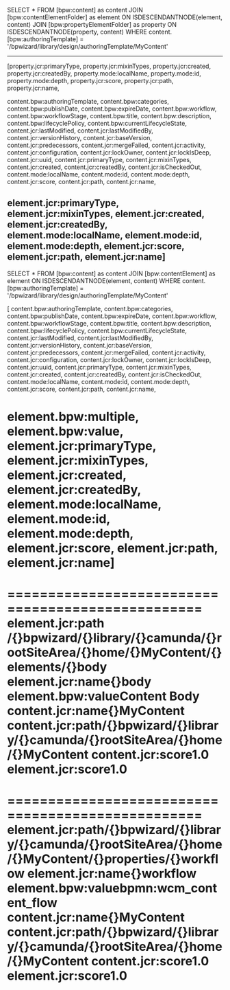 SELECT * FROM [bpw:content] as content JOIN [bpw:contentElementFolder] as element ON 
ISDESCENDANTNODE(element, content) JOIN [bpw:propertyElementFolder] as property ON 
ISDESCENDANTNODE(property, content) WHERE content.[bpw:authoringTemplate] = '/bpwizard/library/design/authoringTemplate/MyContent'

--------------------------------

[property.jcr:primaryType,
property.jcr:mixinTypes,
property.jcr:created,
property.jcr:createdBy,
property.mode:localName,
property.mode:id,
property.mode:depth,
property.jcr:score,
property.jcr:path,
property.jcr:name,

content.bpw:authoringTemplate,
content.bpw:categories,
content.bpw:publishDate,
content.bpw:expireDate,
content.bpw:workflow,
content.bpw:workflowStage,
content.bpw:title,
content.bpw:description,
content.bpw:lifecyclePolicy,
content.bpw:currentLifecycleState,
content.jcr:lastModified,
content.jcr:lastModifiedBy,
content.jcr:versionHistory,
content.jcr:baseVersion,
content.jcr:predecessors,
content.jcr:mergeFailed,
content.jcr:activity,
content.jcr:configuration,
content.jcr:lockOwner,
content.jcr:lockIsDeep,
content.jcr:uuid,
content.jcr:primaryType,
content.jcr:mixinTypes,
content.jcr:created,
content.jcr:createdBy,
content.jcr:isCheckedOut,
content.mode:localName,
content.mode:id,
content.mode:depth,
content.jcr:score,
content.jcr:path,
content.jcr:name,

element.jcr:primaryType,
element.jcr:mixinTypes,
element.jcr:created,
element.jcr:createdBy,
element.mode:localName,
element.mode:id,
element.mode:depth,
element.jcr:score,
element.jcr:path,
element.jcr:name]
----------------------------------------
SELECT * FROM [bpw:content] as content JOIN [bpw:contentElement] as element ON ISDESCENDANTNODE(element, content) 
WHERE content.[bpw:authoringTemplate] = '/bpwizard/library/design/authoringTemplate/MyContent'

[
  content.bpw:authoringTemplate,
  content.bpw:categories,
  content.bpw:publishDate,
  content.bpw:expireDate,
  content.bpw:workflow,
  content.bpw:workflowStage,
  content.bpw:title,
  content.bpw:description,
  content.bpw:lifecyclePolicy,
  content.bpw:currentLifecycleState,
  content.jcr:lastModified,
  content.jcr:lastModifiedBy,
  content.jcr:versionHistory,
  content.jcr:baseVersion,
  content.jcr:predecessors,
  content.jcr:mergeFailed,
  content.jcr:activity,
  content.jcr:configuration,
  content.jcr:lockOwner,
  content.jcr:lockIsDeep,
  content.jcr:uuid,
  content.jcr:primaryType,
  content.jcr:mixinTypes,
  content.jcr:created,
  content.jcr:createdBy,
  content.jcr:isCheckedOut,
  content.mode:localName,
  content.mode:id,
  content.mode:depth,
  content.jcr:score,
  content.jcr:path,
  content.jcr:name,

  element.bpw:multiple,
  element.bpw:value,
  element.jcr:primaryType,
  element.jcr:mixinTypes,
  element.jcr:created,
  element.jcr:createdBy,
  element.mode:localName,
  element.mode:id,
  element.mode:depth,
  element.jcr:score,
  element.jcr:path,
  element.jcr:name]
===============================================

==================================================
element.jcr:path /{}bpwizard/{}library/{}camunda/{}rootSiteArea/{}home/{}MyContent/{}elements/{}body
element.jcr:name{}body
element.bpw:valueContent Body
content.jcr:name{}MyContent
content.jcr:path/{}bpwizard/{}library/{}camunda/{}rootSiteArea/{}home/{}MyContent
content.jcr:score1.0
element.jcr:score1.0
==================================================
==================================================
element.jcr:path/{}bpwizard/{}library/{}camunda/{}rootSiteArea/{}home/{}MyContent/{}properties/{}workflow
element.jcr:name{}workflow
element.bpw:valuebpmn:wcm_content_flow
content.jcr:name{}MyContent
content.jcr:path/{}bpwizard/{}library/{}camunda/{}rootSiteArea/{}home/{}MyContent
content.jcr:score1.0
element.jcr:score1.0
==================================================
